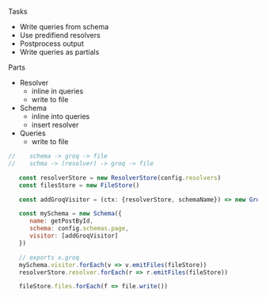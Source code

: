 

Tasks
- Write queries from schema
- Use predifiend resolvers
- Postprocess output
- Write queries as partials

Parts
- Resolver
   - inline in queries
   - write to file
- Schema
   - inline into queries
   - insert resolver
- Queries
   - write to file





```js
//    schema -> groq -> file
//    schma -> (resolver) -> groq -> file

   const resolverStore = new ResolverStore(config.resolvers)
   const filesStore = new FileStore()

   const addGroqVisitor = (ctx: {resolverStore, schemaName}) => new GroqVisitor(ctx)

   const mySchema = new Schema({
      name: getPostById,
      schema: config.schemas.page,
      visitor: [addGroqVisitor]
   })

   // exports x.groq
   mySchema.visitor.forEach(v => v.emitFiles(fileStore))
   resolverStore.resolver.forEach(r => r.emitFiles(fileStore))

   fileStore.files.forEach(f => file.write())

```
